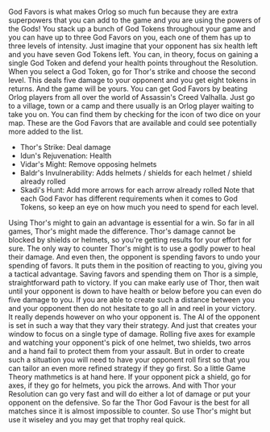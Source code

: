 God Favors is what makes Orlog so much fun because they are extra superpowers that you can add to the game and you are using the powers of the Gods! 
You stack up a bunch of God Tokens throughout your game and you can have up to three God Favors on you, each one of them has up to three levels of intensity. 
Just imagine that your opponent has six health left and you have seven God Tokens left. You can, in theory, focus on gaining a single God Token and defend your health points throughout the Resolution. When you select a God Token, go for Thor's strike and choose the second level. This deals five damage to your opponent and you get eight tokens in returns. And the game will be yours.
You can get God Favors by beating Orlog players from all over the world of Assassin's Creed Valhalla. Just go to a village, town or a camp and there usually is an Orlog player waiting to take you on. You can find them by checking for the icon of two dice on your map.
These are the God Favors that are available and could see potentially more added to the list.
- Thor's Strike: Deal damage
- Idun's Rejuvenation: Health
- Vidar's Might: Remove opposing helmets
- Baldr's Invulnerability: Adds helmets / shields for each helmet / shield already rolled
- Skadi's Hunt: Add more arrows for each arrow already rolled
Note that each God Favor has different requirements when it comes to God Tokens, so keep an eye on how much you need to spend for each level.

Using Thor's might to gain an advantage is essential for a win. So far in all games, Thor's might made the difference. Thor's damage cannot be blocked by shields or helmets, so you're getting results for your effort for sure. The only way to counter Thor's might is to use a godly power to heal their damage. And even then, the opponent is spending favors to undo your spending of favors. It puts them in the position of reacting to you, giving you a tactical advantage. Saving favors and spending them on Thor is a simple, straightforward path to victory.
If you can make early use of Thor, then wait until your opponent is down to have health or below before you can even do five damage to you. If you are able to create such a distance between you and your opponent then do not hesitate to go all in and reel in your victory. 
It really depends however on who your opponent is. The AI of the opponent is set in such a way that they vary their strategy. And just that creates your window to focus on a single type of damage. Rolling five axes for example and watching your opponent's pick of one helmet, two shields, two arros and a hand fail to protect them from your assault. But in order to create such a situation you will need to have your opponent roll first so that you can tailor an even more refined strategy if they go first. So a little Game Theory mathmetics is at hand here. If your opponent pick a shield, go for axes, if they go for helmets, you pick the arrows. And with Thor your Resolution can go very fast and will do either a lot of damage or put your opponent on the defensive. 
So far the Thor God Favour is the best for all matches since it is almost impossible to counter. So use Thor's might but use it wiseley and you may get that trophy real quick. 